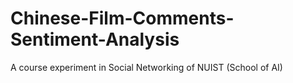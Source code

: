 # Chinese-Film-Comments-Sentiment-Analysis
A course experiment in Social Networking of NUIST (School of AI)
